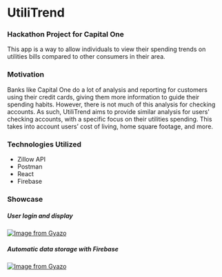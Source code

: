 # UtiliTrend
### Hackathon Project for Capital One
This app is a way to allow individuals to view their spending trends on utilities bills 
compared to other consumers in their area. 

### Motivation 
Banks like Capital One do a lot of analysis and reporting for customers using their credit cards, 
giving them more information to guide their spending habits. However, there is not much of this 
analysis for checking accounts. As such, UtiliTrend aims to provide similar analysis for users' 
checking accounts, with a specific focus on their utilities spending. This takes into account users’ cost of living, home square footage, and more. 

### Technologies Utilized
+ Zillow API
+ Postman
+ React
+ Firebase


### Showcase
##### User login and display
[![Image from Gyazo](https://i.gyazo.com/af5c49148eef0b9a6aee9ab6aa715cf3.gif)](https://gyazo.com/af5c49148eef0b9a6aee9ab6aa715cf3)
##### Automatic data storage with Firebase
[![Image from Gyazo](https://i.gyazo.com/a4faedd40b68c3f9c77c4a17b2dd3918.gif)](https://gyazo.com/a4faedd40b68c3f9c77c4a17b2dd3918)
